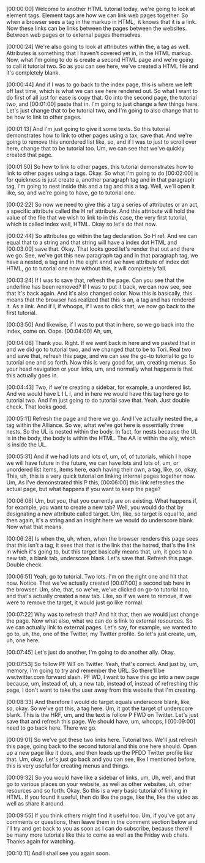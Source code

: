 [00:00:00] Welcome to another HTML tutorial today, we're going to look at element tags. Element tags are how we can link web pages together. So when a browser sees a tag in the markup in HTML,  it knows that it is a link. Now these links can be links between the pages between the websites. Between web pages or to external pages themselves.

[00:00:24] We're also going to look at attributes within the, a tag as well. Attributes is something that I haven't covered yet in, in the HTML markup. Now, what I'm going to do is create a second HTML page and we're going to call it tutorial two. So as you can see here, we've created a HTML file and it's completely blank.

[00:00:44] And if I was to go back to the index page, this is where we left off last time, which is what we can see here rendered out. So what I want to do first of all just for ease is copy that. Go into the second page, the tutorial two, and [00:01:00] paste that in. I'm going to just change a few things here. Let's just change that to be tutorial two, and I'm going to also change that to be how to link to other pages.

[00:01:13] And I'm just going to give it some texts. So this tutorial demonstrates how to link to other pages using a tax, save that. And we're going to remove this unordered list like, so, and if I was to just to scroll over here, change that to be tutorial too. Um, we can see that we've quickly created that page.

[00:01:50] So how to link to other pages, this tutorial demonstrates how to link to other pages using a tags. Okay. So what I'm going to do [00:02:00] is for quickness is just create a, another paragraph tag and in that paragraph tag, I'm going to nest inside this and a tag and this a tag. Well, we'll open it like, so, and we're going to have, go to tutorial one.

[00:02:22] So now we need to give this a tag a series of attributes or an act, a specific attribute called the H ref attribute. And this attribute will hold the value of the file that we wish to link to in this case, the very first tutorial, which is called index well, HTML. Okay so let's do that now.

[00:02:44] So attributes go within the tag declaration. So H ref. And we can equal that to a string and that string will have a index dot HTML and [00:03:00] save that. Okay. That looks good let's render that out and there we go. See, we've got this new paragraph tag and in that paragraph tag, we have a nested, a tag and in the eight annd we have attribute of index dot HTML, go to tutorial one now without this, it will completely fail.

[00:03:24] If I was to save that, refresh the page. Can you see that the underline has been removed? If I was to put it back, we can now see, see that it's back again. And it's also changed color. Now this is basically, this means that the browser has realized that this is an, a tag and has rendered it. As a link. And if I, if whoops, if I was to click that, we now go back to the first tutorial.

[00:03:50] And likewise, if I was to put that in here, so we go back into the index, come on. Oops. [00:04:00] Ah, um,

[00:04:08] Thank you. Right. If we went back in here and we pasted that in and we did go to tutorial two, and we changed that to be to Tori. Real two and save that, refresh this page, and we can see the go-to tutorial to go to tutorial one and so forth. Now this is very good for, um, creating menus. So your head navigation or your links, um, and normally what happens is that this actually goes in.

[00:04:43] Two, if we're creating a sidebar, for example, a unordered list. And we would have L I L I, and in here we would have this tag here go to tutorial two. And I'm just going to do tutorial save that. Yeah. Just double check. That looks good.

[00:05:11] Refresh the page and there we go. And I've actually nested the, a tag within the Alliance. So we, what we've got here is essentially three nests. So the UL is nested within the body. In fact, for nests because the UL is in the body, the body is within the HTML. The AA is within the ally, which is inside the UL.

[00:05:31] And if we had lots and lots of, um, of, of tutorials, which I hope we will have future in the future, we can have lots and lots of, um, or unordered list items, items here, each having their own, a tag, like, so, okay. This, uh, this is a very quick tutorial on linking internal pages together now. Um, As I've demonstrated this P this, [00:06:00] this link refreshes the actual page, but what happens if you want to keep the page?

[00:06:06] Um, but you, that you currently are on existing. What happens if, for example, you want to create a new tab? Well, you would do that by designating a new attribute called target. Um, like, so target is equal to, and then again, it's a string and an insight here we would do underscore blank. Now what that means.

[00:06:28] Is when the, uh, when, when the browser renders this page sees that this isn't a tag, it sees that that is the link that the hatred, that's the link in which it's going to, but this target basically means that, um, it goes to a new tab, a blank tab, underscore blank. Let's save that. Refresh this page. Double check.

[00:06:51] Yeah, go to tutorial. Two lots. I'm on the right one and hit that now. Notice. That we've actually created [00:07:00] a second tab here in the browser. Um, she, that, so we've, we've clicked on go-to tutorial too, and that's actually created a new tab. Like, so if we were to remove, if we were to remove the target, it would just go like normal.

[00:07:22] Why was to refresh that? And hit that, then we would just change the page. Now what also, what we can do is link to external resources. So we can actually link to external pages. Let's say, for example, we wanted to go to, uh, the, one of the Twitter, my Twitter profile. So let's just create, um, uh, one here.

[00:07:45] Let's just do another, I'm going to do another ally. Okay.

[00:07:53] So follow PF WT on Twitter. Yeah, that's correct. And just by, um, memory, I'm going to try and remember the URL. So there'll be ww.twitter.com forward slash. PF WD, I want to have this go into a new page because, um, instead of, uh, a new tab, instead of, instead of refreshing this page, I don't want to take the user away from this website that I'm creating.

[00:08:33] And therefore I would do target equals underscore blank, like, so, okay. So we've got this, a tag here. Um, it got the target of underscore blank. This is the HRF, um, and the text is follow P FWD on Twitter. Let's just save that and refresh this page. We should have, um, whoops, I [00:09:00] need to go back here. There we go.

[00:09:01] So we've got these two links here. Tutorial two. We'll just refresh this page, going back to the second tutorial and this one here should. Open up a new page like it does, and then loads up the PFDD Twitter profile like that. Um, okay. Let's just go back and you can see, like I mentioned before, this is very useful for creating menus and things.

[00:09:32] So you would have like a sidebar of links, um, Uh, well, and that go to various places on your website, as well as other websites, uh, other resources and so forth. Okay. So this is a very basic tutorial of linking in HTML. If you found it useful, then do like the page, like the, like the video as well as share it around.

[00:09:55] If you think others might find it useful too. Um, if you've got any comments or questions, then leave them in the comment section below and I'll try and get back to you as soon as I can do subscribe, because there'll be many more tutorials like this to come as well as the Friday web chats. Thanks again for watching.

[00:10:11] And I shall see you again soon.